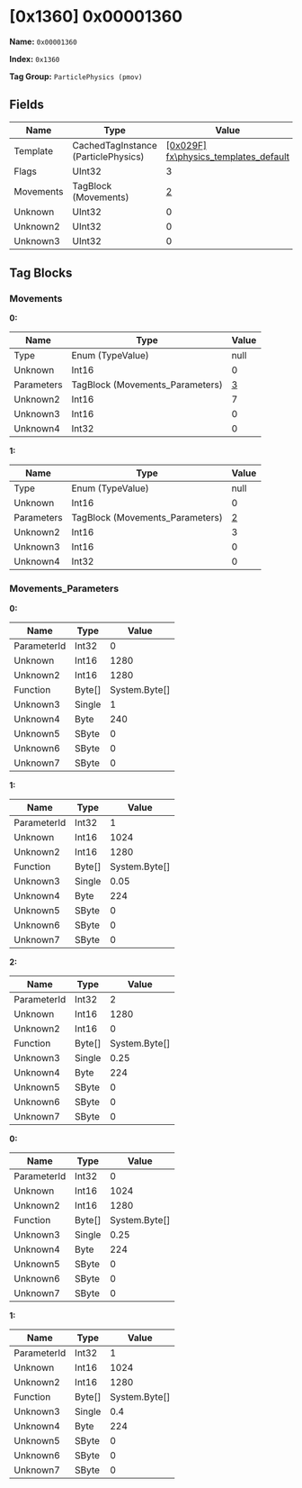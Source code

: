 # [0x1360] 0x00001360

**Name:** ```0x00001360```

**Index:** ```0x1360```

**Tag Group:** ```ParticlePhysics (pmov)```

## Fields

Name	| Type	| Value
---	|---	|---	|
Template	|CachedTagInstance (ParticlePhysics)	|[[0x029F] fx\physics_templates\_default](../ParticlePhysics/029F.md)
Flags	|UInt32	|3
Movements	|TagBlock (Movements)	|[2](#movements)
Unknown	|UInt32	|0
Unknown2	|UInt32	|0
Unknown3	|UInt32	|0


## Tag Blocks

### Movements

**0:**

Name	| Type	| Value
---	|---	|---	|
Type	|Enum (TypeValue)	|null
Unknown	|Int16	|0
Parameters	|TagBlock (Movements_Parameters)	|[3](#movements_parameters)
Unknown2	|Int16	|7
Unknown3	|Int16	|0
Unknown4	|Int32	|0


**1:**

Name	| Type	| Value
---	|---	|---	|
Type	|Enum (TypeValue)	|null
Unknown	|Int16	|0
Parameters	|TagBlock (Movements_Parameters)	|[2](#movements_parameters)
Unknown2	|Int16	|3
Unknown3	|Int16	|0
Unknown4	|Int32	|0


### Movements_Parameters

**0:**

Name	| Type	| Value
---	|---	|---	|
ParameterId	|Int32	|0
Unknown	|Int16	|1280
Unknown2	|Int16	|1280
Function	|Byte[]	|System.Byte[]
Unknown3	|Single	|1
Unknown4	|Byte	|240
Unknown5	|SByte	|0
Unknown6	|SByte	|0
Unknown7	|SByte	|0


**1:**

Name	| Type	| Value
---	|---	|---	|
ParameterId	|Int32	|1
Unknown	|Int16	|1024
Unknown2	|Int16	|1280
Function	|Byte[]	|System.Byte[]
Unknown3	|Single	|0.05
Unknown4	|Byte	|224
Unknown5	|SByte	|0
Unknown6	|SByte	|0
Unknown7	|SByte	|0


**2:**

Name	| Type	| Value
---	|---	|---	|
ParameterId	|Int32	|2
Unknown	|Int16	|1280
Unknown2	|Int16	|0
Function	|Byte[]	|System.Byte[]
Unknown3	|Single	|0.25
Unknown4	|Byte	|224
Unknown5	|SByte	|0
Unknown6	|SByte	|0
Unknown7	|SByte	|0


**0:**

Name	| Type	| Value
---	|---	|---	|
ParameterId	|Int32	|0
Unknown	|Int16	|1024
Unknown2	|Int16	|1280
Function	|Byte[]	|System.Byte[]
Unknown3	|Single	|0.25
Unknown4	|Byte	|224
Unknown5	|SByte	|0
Unknown6	|SByte	|0
Unknown7	|SByte	|0


**1:**

Name	| Type	| Value
---	|---	|---	|
ParameterId	|Int32	|1
Unknown	|Int16	|1024
Unknown2	|Int16	|1280
Function	|Byte[]	|System.Byte[]
Unknown3	|Single	|0.4
Unknown4	|Byte	|224
Unknown5	|SByte	|0
Unknown6	|SByte	|0
Unknown7	|SByte	|0


